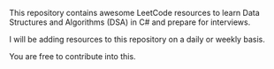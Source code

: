 This repository contains awesome LeetCode resources to learn Data Structures and Algorithms (DSA) in C# and prepare for interviews.

I will be adding resources to this repository on a daily or weekly basis.

You are free to contribute into this.
